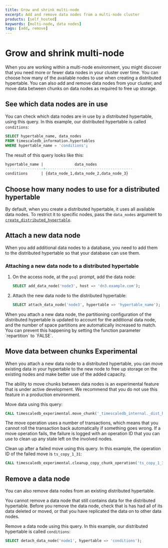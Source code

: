 ```yaml
---
title: Grow and shrink multi-node
excerpt: Add and remove data nodes from a multi-node cluster
products: [self_hosted]
keywords: [multi-node, data nodes]
tags: [add, remove]
---
```


# Grow and shrink multi-node

When you are working within a multi-node environment, you might discover that
you need more or fewer data nodes in your cluster over time. You can choose how
many of the available nodes to use when creating a distributed hypertable. You
can also add and remove data nodes from your cluster, and move data between
chunks on data nodes as required to free up storage.

## See which data nodes are in use

You can check which data nodes are in use by a distributed hypertable, using
this query. In this example, our distributed hypertable is called
`conditions`:

```sql
SELECT hypertable_name, data_nodes
FROM timescaledb_information.hypertables
WHERE hypertable_name = 'conditions';
```

The result of this query looks like this:

```sql
hypertable_name |              data_nodes
-----------------+---------------------------------------
conditions      | {data_node_1,data_node_2,data_node_3}
```

## Choose how many nodes to use for a distributed hypertable

By default, when you create a distributed hypertable, it uses all available
data nodes. To restrict it to specific nodes, pass the `data_nodes` argument to
[`create_distributed_hypertable`][create_distributed_hypertable].

## Attach a new data node

When you add additional data nodes to a database, you need to add them to the
distributed hypertable so that your database can use them.

<Procedure>

### Attaching a new data node to a distributed hypertable

1.  On the access node, at the `psql` prompt, add the data node:

    ```sql
    SELECT add_data_node('node3', host => 'dn3.example.com');
    ```

1.  Attach the new data node to the distributed hypertable:

    ```sql
    SELECT attach_data_node('node3', hypertable => 'hypertable_name');
    ```

<Highlight type="important">
When you attach a new data node, the partitioning configuration of the
distributed hypertable is updated to account for the additional data node, and
the number of space partitions are automatically increased to match. You can
prevent this happening by setting the function parameter `repartition` to
`FALSE`.
</Highlight>

</Procedure>

## Move data between chunks <Tag type="experimental">Experimental</Tag>

When you attach a new data node to a distributed hypertable, you can move
existing data in your hypertable to the new node to free up storage on the
existing nodes and make better use of the added capacity.

<Highlight type="warning">
The ability to move chunks between data nodes is an experimental feature that is
under active development. We recommend that you do not use this feature in a
production environment.
</Highlight>

Move data using this query:

```sql
CALL timescaledb_experimental.move_chunk('_timescaledb_internal._dist_hyper_1_1_chunk', 'data_node_3', 'data_node_2');
```

The move operation uses a number of transactions, which means that you cannot
roll the transaction back automatically if something goes wrong. If a move
operation fails, the failure is logged with an operation ID that you can use to
clean up any state left on the involved nodes.

Clean up after a failed move using this query. In this example, the operation ID
of the failed move is `ts_copy_1_31`:

```sql
CALL timescaledb_experimental.cleanup_copy_chunk_operation('ts_copy_1_31');
```

## Remove a data node

You can also remove data nodes from an existing distributed hypertable.

<Highlight type="warning">
You cannot remove a data node that still contains data for the distributed
hypertable. Before you remove the data node, check that is has had all of its
data deleted or moved, or that you have replicated the data on to other data
nodes.
</Highlight>

Remove a data node using this query. In this example, our distributed hypertable
is called `conditions`:

```sql
SELECT detach_data_node('node1', hypertable => 'conditions');
```

[create_distributed_hypertable]: /api/:currentVersion:/distributed-hypertables/create_distributed_hypertable/
